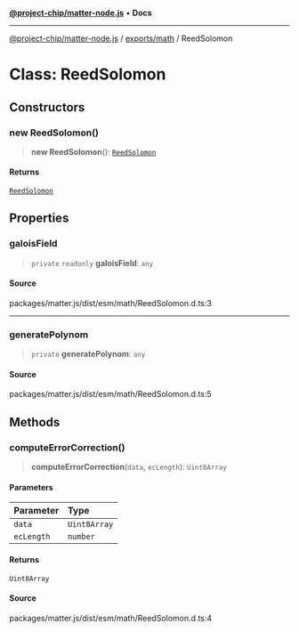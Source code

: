 [**@project-chip/matter-node.js**](../../../README.md) • **Docs**

***

[@project-chip/matter-node.js](../../../modules.md) / [exports/math](../README.md) / ReedSolomon

# Class: ReedSolomon

## Constructors

### new ReedSolomon()

> **new ReedSolomon**(): [`ReedSolomon`](ReedSolomon.md)

#### Returns

[`ReedSolomon`](ReedSolomon.md)

## Properties

### galoisField

> `private` `readonly` **galoisField**: `any`

#### Source

packages/matter.js/dist/esm/math/ReedSolomon.d.ts:3

***

### generatePolynom

> `private` **generatePolynom**: `any`

#### Source

packages/matter.js/dist/esm/math/ReedSolomon.d.ts:5

## Methods

### computeErrorCorrection()

> **computeErrorCorrection**(`data`, `ecLength`): `Uint8Array`

#### Parameters

| Parameter | Type |
| :------ | :------ |
| `data` | `Uint8Array` |
| `ecLength` | `number` |

#### Returns

`Uint8Array`

#### Source

packages/matter.js/dist/esm/math/ReedSolomon.d.ts:4
